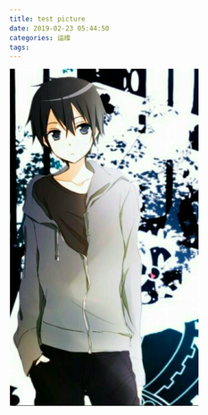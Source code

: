 ```yaml
---
title: test picture
date: 2019-02-23 05:44:50
categories: 运维
tags:
---
```


![屏幕快照 2019-02-23 02.03.33](../media/%E5%B1%8F%E5%B9%95%E5%BF%AB%E7%85%A7%202019-02-23%2002.03.33.png)

